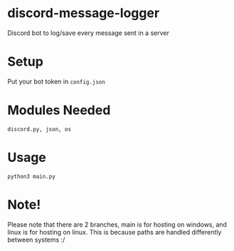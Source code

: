 # discord-message-logger
Discord bot to log/save every message sent in a server

# Setup
Put your bot token in ```config.json```

# Modules Needed
```discord.py, json, os```

# Usage
```python3 main.py```

# Note!
Please note that there are 2 branches, main is for hosting on windows, and linux is for hosting on linux. This is because paths are handled differently between systems :/
